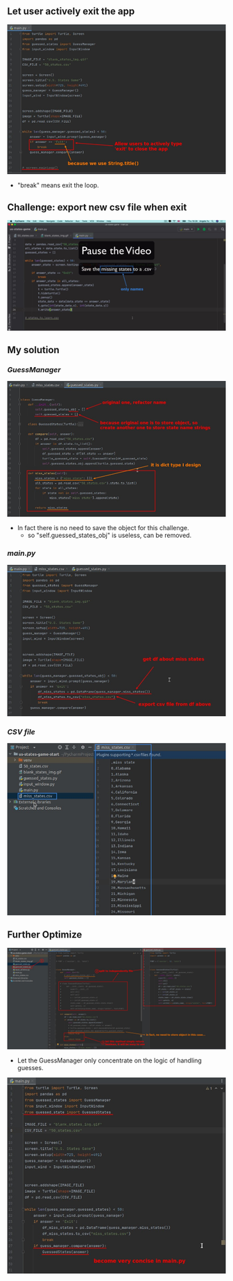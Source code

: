 ## **Let user actively exit the app**

![Alt Exit](pic/01.jpg)

- "break" means exit the loop.

## **Challenge: export new csv file when exit**

![Alt Challenge](pic/02.jpg)

## **My solution**

### _GuessManager_

![Alt modify GuessManager](pic/03.jpg)

- In fact there is no need to save the object for this challenge.
  - so "self.guessed_states_obj" is useless, can be removed.

### _main.py_

![Alt use it in main.py](pic/04.jpg)

### _CSV file_

![Alt result csv file](pic/05.jpg)

## **Further Optimize**

![Alt](pic/06.jpg)

- Let the GuessManager only concentrate on the logic of handling guesses.

![Alt](pic/07.jpg)
